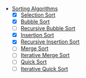 * [Sorting Algorithms](#)
    - [x] [Selection Sort](SelectionSort.py)
    - [x] [Bubble Sort](BubbleSort.py)
    - [ ] [Recursive Bubble Sort]()
    - [x] [Insertion Sort](InsertionSort.py)
    - [x] [Recursive Insertion Sort](InsertionSortRecursive.py)
    - [ ] [Merge Sort]()
    - [ ] [Iterative Merge Sort]()
    - [ ] [Quick Sort]()
    - [ ] [Iterative Quick Sort]()